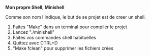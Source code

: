 **Mon propre Shell, Minishell**

Comme son nom l'indique, le but de se projet est de creer un shell.

1) Faites "Make" dans un terminal pour compiler le projet
2) Lancez "./minishell"
3) Faites vos commandes shell habituelles
4) Quittez avec CTRL+D
5) "Make fclean" pour supprimer les fichiers crées
